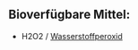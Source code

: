 ## Bioverfügbare Mittel:
- H2O2 / [Wasserstoffperoxid](../Rezepte%20und%20Anleitungen/Wasserstoffperoxid.md)